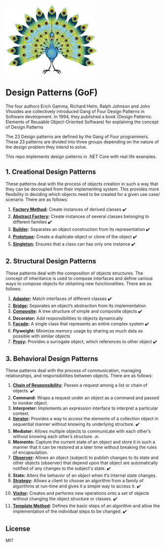 ![Image of Design Patterns](https://github.com/hamzaak/designpatterns/blob/master/assets/peacock.jpg)
# Design Patterns (GoF)
The four authors Erich Gamma, Richard Helm, Ralph Johnson and John Vlissides are collectively introduced Gang of Four Design Patterns in Software development. In 1994, they published a book (Design Patterns: Elements of Reusable Object-Oriented Software) for explaining the concept of Design Patterns

The 23 Design patterns are defined by the Gang of Four programmers. These 23 patterns are divided into three groups depending on the nature of the design problem they intend to solve.

This repo implements design patterns in .NET Core with real life examples.

## 1. Creational Design Patterns
These patterns deal with the process of objects creation in such a way that they can be decoupled from their implementing system. This provides more flexibility in deciding which objects need to be created for a given use case/ scenario. There are as follows:
1. **[Factory Method](factorymethod/):** Create instances of derived classes :heavy_check_mark:
2. **[Abstract Factory](abstractfactory/):** Create instances of several classes belonging to different families :heavy_check_mark:
3. **[Builder](builder/):** Separates an object construction from its representation :heavy_check_mark:
4. **[Prototype](prototype/):** Create a duplicate object or clone of the object :heavy_check_mark:
5. **[Singleton](singleton/):** Ensures that a class can has only one instance :heavy_check_mark:

## 2. Structural Design Patterns
These patterns deal with the composition of objects structures. The concept of inheritance is used to compose interfaces and define various ways to compose objects for obtaining new functionalities. There are as follows:
1. **[Adapter](adapter/):** Match interfaces of different classes :heavy_check_mark:
2. **[Bridge](bridge/):** Separates an object’s abstraction from its implementation 
3. **[Composite](composite/):** A tree structure of simple and composite objects :heavy_check_mark:
4. **Decorator:** Add responsibilities to objects dynamically
5. **[Facade](facade/):** A single class that represents an entire complex system :heavy_check_mark:
6. **Flyweight:** Minimize memory usage by sharing as much data as possible with similar objects
7. **[Proxy](proxy/):** Provides a surrogate object, which references to other object :heavy_check_mark:

## 3. Behavioral Design Patterns
These patterns deal with the process of communication, managing relationships, and responsibilities between objects. There are as follows:
1. **[Chain of Responsibility](chainofresponsibility/):** Passes a request among a list or chain of objects. :heavy_check_mark:
2. **Command:** Wraps a request under an object as a command and passed to invoker object.
3. **Interpreter:** Implements an expression interface to interpret a particular context.
4. **[Iterator](iterator/):** Provides a way to access the elements of a collection object in sequential manner without knowing its underlying structure. :heavy_check_mark:
5. **Mediator:** Allows multiple objects to communicate with each other’s without knowing each other’s structure. :soon:
6. **Memento:** Capture the current state of an object and store it in such a manner that it can be restored at a later time without breaking the rules of encapsulation.
7. **[Observer](observer/):** Allows an object (subject) to publish changes to its state and other objects (observer) that depend upon that object are automatically notified of any changes to the subject's state. :heavy_check_mark:
8. **State:** Alters the behavior of an object when it’s internal state changes.
9. **[Strategy](strategy/):** Allows a client to choose an algorithm from a family of algorithms at run-time and gives it a simple way to access it. :heavy_check_mark:
10. **[Visitor](visitor/):** Creates and performs new operations onto a set of objects without changing the object structure or classes. :heavy_check_mark:
11. **[Template Method](templatemethod/):** Defines the basic steps of an algorithm and allow the implementation of the individual steps to be changed. :heavy_check_mark:

License
----

MIT